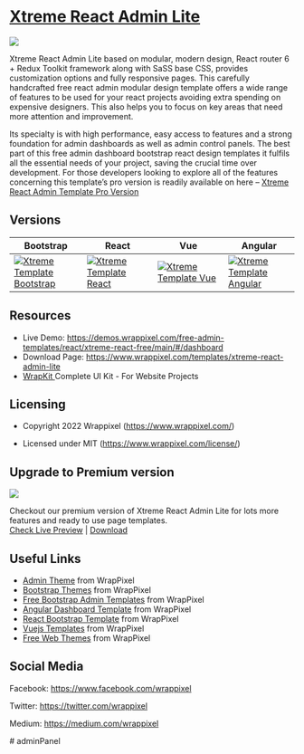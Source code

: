 <!-- Heading of Template -->
<h1>
  <a href="https://demos.wrappixel.com/free-admin-templates/react/xtreme-react-free/main/#/dashboard">Xtreme React Admin Lite</a>
</h1>

<!-- Main image of Template -->
<a target="_blank" href="https://www.wrappixel.com/wp-content/uploads/edd/2020/04/xtreme-react-admin-lite-y.jpg">
  <img src="https://www.wrappixel.com/wp-content/uploads/edd/2020/04/xtreme-react-admin-lite-y.jpg" />
</a>

<!-- Description of Template -->
<p>
  Xtreme React Admin Lite based on modular, modern design, React router 6 + Redux Toolkit framework along with SaSS base CSS, provides customization options and fully responsive pages. This  carefully handcrafted free react admin modular design template offers a wide range of features to be used for your react projects avoiding extra spending on expensive designers. This also helps you to focus on key areas that need more attention and improvement.
</p>

<p>
  Its specialty is with high performance, easy access to features and a strong foundation for admin dashboards as well as admin control panels. The best part of this free admin dashboard bootstrap react design templates it fulfils all the essential needs of your project, saving the crucial time over development. For those developers looking to explore all of the features concerning this template’s pro version is readily available on here – <a href="https://www.wrappixel.com/templates/xtreme-react-redux-admin/">Xtreme React Admin Template Pro Version</a>
</p>

<!-- Versions of Template -->
<h2><a id="user-content-versions" class="anchor" aria-hidden="true" href="#versions"></a>Versions</h2>
<table>
<thead>
<tr>
<th>Bootstrap</th>
<th>React</th>
<th>Vue</th>
<th>Angular</th>
</tr>
</thead>
<tbody>
<tr>
<td>
  <a href="https://www.wrappixel.com/templates/xtremeadmin/" rel="nofollow" width="150px">
    <img src="https://www.wrappixel.com/wp-content/uploads/edd/2020/04/xtreme-bootstrap-admin-y.jpg" alt="Xtreme Template  Bootstrap" style="max-width:150px;">
  </a>
</td>
<td>
  <a href="https://www.wrappixel.com/templates/xtreme-react-redux-admin/" rel="nofollow" width="150px">
    <img src="https://www.wrappixel.com/wp-content/uploads/edd/2020/04/xtreme-react-admin-template-y.jpg" alt="Xtreme Template  React" style="max-width:150px;">
  </a>
</td>
<td>
  <a href="https://www.wrappixel.com/templates/xtreme-vuesax-admin-pro/" rel="nofollow" width="150px">
    <img src="https://www.wrappixel.com/wp-content/uploads/edd/2020/04/xtreme-vuesax-admin-y.jpg" alt="Xtreme Template  Vue" style="max-width:150px;">
  </a>
</td>
  <td>
  <a href="https://www.wrappixel.com/templates/xtreme-angular-admin/" rel="nofollow" width="150px">
    <img src="https://www.wrappixel.com/wp-content/uploads/edd/2020/04/xtreme-angular-admin-y.jpg" alt="Xtreme Template  Angular" style="max-width:150px;">
  </a>
</td>
</tr>
</tbody>
</table>

<!-- Resources of Template -->
<h2>Resources</h2>
<ul>
<li>  
  Live Demo: <a href="https://demos.wrappixel.com/free-admin-templates/react/xtreme-react-free/main/#/dashboard" rel="nofollow">https://demos.wrappixel.com/free-admin-templates/react/xtreme-react-free/main/#/dashboard</a>
</li>
<li>
    Download Page: <a href="https://www.wrappixel.com/templates/xtreme-react-admin-lite" rel="nofollow">
  https://www.wrappixel.com/templates/xtreme-react-admin-lite</a>
</li>
<li>
    <a href="https://www.wrappixel.com/templates/wrapkit/#demos" rel="nofollow">WrapKit </a>Complete UI Kit - For Website Projects
</li>
</ul>

<!-- Licensing of Template -->
<h2>Licensing</h2>
<ul>
  <li>
    <p>Copyright 2022 Wrappixel (<a href="https://www.wrappixel.com/" rel="nofollow">https://www.wrappixel.com/</a>)</p>
  </li>
  <li>
    <p>Licensed under MIT (<a href="https://www.wrappixel.com/license/">https://www.wrappixel.com/license/</a>)</p>
  </li>
</ul>

<!-- Upgrade to Premium version of Template -->
<h2>Upgrade to Premium version</h2>
<a target="_blank" href="https://www.wrappixel.com/templates/xtreme-react-redux-admin/">
  <img src="https://www.wrappixel.com/wp-content/uploads/edd/2020/04/xtreme-react-admin-template-y.jpg" />
</a>
<p>
   Checkout our premium version of Xtreme React Admin Lite for lots more features and ready to use page templates.<br>
   <a href="https://demos.wrappixel.com/premium-admin-templates/react/xtreme-react/main/authentication/login">Check Live Preview</a> | <a href="https://www.wrappixel.com/templates/xtreme-react-redux-admin/">Download</a>
</p>

<!-- Useful Links of Template -->
<h2>Useful Links</h2>
<ul>
<li><a href="https://www.wrappixel.com/templates/category/admin-template/">Admin Theme</a> from WrapPixel</li>
<li><a href="https://www.wrappixel.com/">Bootstrap Themes</a> from WrapPixel</li>
<li><a href="https://www.wrappixel.com/templates/category/bootstrap-admin-templates/">Free Bootstrap Admin Templates</a> from WrapPixel</li>
<li><a href="https://www.wrappixel.com/templates/category/angular-templates/">Angular Dashboard Template</a> from WrapPixel</li>
<li><a href="https://www.wrappixel.com/templates/category/react-templates/">React Bootstrap Template</a> from WrapPixel</li>
<li><a href="https://www.wrappixel.com/templates/category/vuejs-templates/">Vuejs Templates</a> from WrapPixel</li>
<li><a href="https://www.wrappixel.com/templates/category/free-templates/">Free Web Themes</a> from WrapPixel</li>
</ul>

<!-- Social Media of Wrappixel -->
<h2>Social Media</h2>
<p>Facebook: <a href="https://www.facebook.com/wrappixel">https://www.facebook.com/wrappixel</a></p>
<p>Twitter: <a href="https://twitter.com/wrappixel">https://twitter.com/wrappixel</a></p>
<p>Medium: <a href="https://medium.com/wrappixel">https://medium.com/wrappixel</a></p>


<!-- Demo of Template -->
<!-- <h2>Demo</h2>
<ul>
<li><a href="https://wrappixel.com/demos/free-admin-templates/xtreme-reactadmin-lite/main/#/dashboard" rel="nofollow">Start page</a></li>
<li><a href="https://wrappixel.com/demos/free-admin-templates/xtreme-reactadmin-lite/main/#/alert" rel="nofollow">Alert page</a></li>
<li><a href="https://wrappixel.com/demos/free-admin-templates/xtreme-reactadmin-lite/main/#/badge" rel="nofollow">Badge page </a></li>
<li><a href="https://wrappixel.com/demos/free-admin-templates/xtreme-reactadmin-lite/main/#/button" rel="nofollow">Button Page</a></li>
<li><a href="https://wrappixel.com/demos/free-admin-templates/xtreme-reactadmin-lite/main/#/card" rel="nofollow">Card page</a></li>
</ul> -->

<!-- <a href="https://wrappixel.com/demos/free-admin-templates/xtreme-reactadmin-lite/main/#/dashboard" rel="nofollow">View More</a> -->

<!-- Quick start of Template -->
<!-- <h2>Quick start</h2>
<ul>
<li><code>npm install</code></li>
<li>Clone the repo: <code>git clone https://github.com/wrappixel/xtreme-react-lite.git</code>.</li>
<li><a href="https://github.com/wrappixel/xtreme-react-lite/archive/master.zip">Download from Github</a>.</li>
<li><a href="https://www.wrappixel.com/templates/xtreme-react-admin-lite/#demos" rel="nofollow">Download from Wrappixel</a>.</li>
</ul> -->


<!-- Older Content -->
<!-- <h3>React Version of Xtreme admin, you can use it for your personal project, Footer backlink required, it must be redirect to our wrappixel.com</h3> -->

<!-- Check the live preview : -->

<!-- <a href="https://wrappixel.com/demos/free-admin-templates/xtreme-reactadmin-lite/landingpage/">Demo </a> -->
#   a d m i n P a n e l  
 